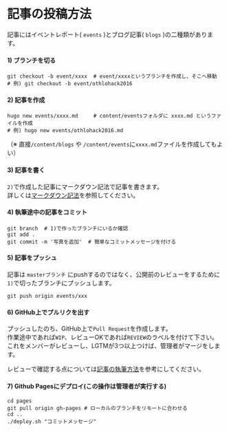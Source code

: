 # 記事の投稿方法

記事にはイベントレポート( `events` )とブログ記事( `blogs` )の二種類があります。

#### 1) ブランチを切る

```
git checkout -b event/xxxx  # event/xxxxというブランチを作成し、そこへ移動
# 例) git checkout -b event/othlohack2016
```

#### 2) 記事を作成

```
hugo new events/xxxx.md     # content/eventsフォルダに xxxx.md というファイルを作成
# 例) hugo new events/othlohack2016.md
```
（※ 直接`/content/blogs` や `/content/events`に`xxxx.md`ファイルを作成してもよい）

#### 3) 記事を書く
`2)`で作成した記事にマークダウン記法で記事を書きます。  
詳しくは[マークダウン記法](https://github.com/OthloTech/OthloTech/blob/master/docs/markdown.md)を参照してください。

#### 4) 執筆途中の記事をコミット
```
git branch  # 1)で作ったブランチにいるか確認
git add .
git commit -m '写真を追加'  # 簡単なコミットメッセージを付ける
```

#### 5) 記事をプッシュ
記事は `masterブランチ` にpushするのではなく、公開前のレビューをするために`1)`で切ったブランチにプッシュします。

```
git push origin events/xxx
```

#### 6) GitHub上でプルリクを出す
プッシュしたのち、GitHub上で`Pull Request`を作成します。  
作業途中であれば`WIP`、レビューOKであれば`REVIEW`のラベルを付けて下さい。  
これをメンバーがレビューし、LGTMが3つ以上つけば、管理者がマージをします。

レビューで確認する点については[記事の執筆方法](https://github.com/OthloTech/OthloTech/blob/master/docs/write-post.md)を参考にしてください。

#### 7) Github Pagesにデプロイ(この操作は管理者が実行する)

```
cd pages
git pull origin gh-pages # ローカルのブランチをリモートに合わせる
cd ..
./deploy.sh "コミットメッセージ"
```
